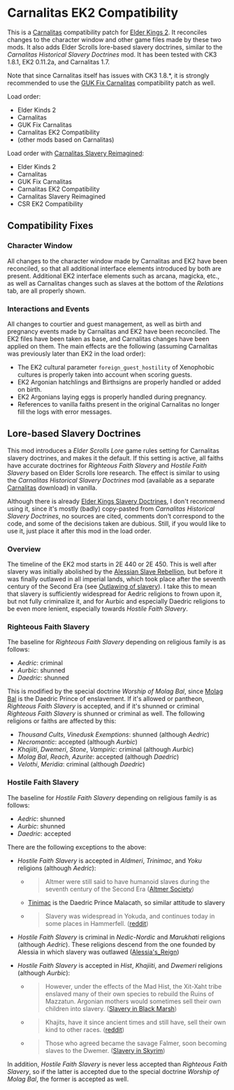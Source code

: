 # Carnalitas EK2 Compatibility

This is a [Carnalitas](https://www.loverslab.com/files/file/14207-carnalitas-unified-sex-mod-framework-for-ck3/) compatibility patch for [Elder Kings 2](https://steamcommunity.com/sharedfiles/filedetails/?id=2887120253). It reconciles changes to the character window and other game files made by these two mods. It also adds Elder Scrolls lore-based slavery doctrines, similar to the *Carnalitas Historical Slavery Doctrines* mod. It has been tested with CK3 1.8.1, EK2 0.11.2a, and Carnalitas 1.7.

Note that since Carnalitas itself has issues with CK3 1.8.*, it is strongly recommended to use the [GUK Fix Carnalitas](https://www.loverslab.com/files/file/24787-guk_fix_carnzip/) compatibility patch as well.

Load order:

* Elder Kinds 2
* Carnalitas
* GUK Fix Carnalitas
* Carnalitas EK2 Compatibility
* (other mods based on Carnalitas)

Load order with [Carnalitas Slavery Reimagined](https://www.loverslab.com/topic/204734-mod-carnalitas-slavery-reimagined/):

* Elder Kinds 2
* Carnalitas
* GUK Fix Carnalitas
* Carnalitas EK2 Compatibility
* Carnalitas Slavery Reimagined
* CSR EK2 Compatibility

## Compatibility Fixes

### Character Window

All changes to the character window made by Carnalitas and EK2 have been reconciled, so that all additional interface elements introduced by both are present. Additional EK2 interface elements such as arcana, magicka, etc., as well as Carnalitas changes such as slaves at the bottom of the *Relations* tab, are all properly shown.

### Interactions and Events

All changes to courtier and guest management, as well as birth and pregnancy events made by Carnalitas and EK2 have been reconciled. The EK2 files have been taken as base, and Carnalitas changes have been applied on them. The main effects are the following (assuming Carnalitas was previously later than EK2 in the load order):

* The EK2 cultural parameter `foreign_guest_hostility` of Xenophobic cultures is properly taken into account when scoring guests.
* EK2 Argonian hatchlings and Birthsigns are properly handled or added on birth.
* EK2 Argonians laying eggs is properly handled during pregnancy.
* References to vanilla faiths present in the original Carnalitas no longer fill the logs with error messages.

## Lore-based Slavery Doctrines

This mod introduces a *Elder Scrolls Lore* game rules setting for Carnalitas slavery doctrines, and makes it the default. If this setting is active, all faiths have accurate doctrines for *Righteous Faith Slavery* and *Hostile Faith Slavery* based on Elder Scrolls lore research. The effect is similar to using the *Carnalitas Historical Slavery Doctrines* mod (available as a separate [Carnalitas](https://www.loverslab.com/files/file/14207-carnalitas-unified-sex-mod-framework-for-ck3/) download) in vanilla.

Although there is already [Elder Kings Slavery Doctrines](https://steamcommunity.com/sharedfiles/filedetails/?id=2887372040), I don't recommend using it, since it's mostly (badly) copy-pasted from *Carnalitas Historical Slavery Doctrines*, no sources are cited, comments don't correspond to the code, and some of the decisions taken are dubious. Still, if you would like to use it, just place it after this mod in the load order.

### Overview

The timeline of the EK2 mod starts in 2E 440 or 2E 450. This is well after slavery was initially abolished by the [Alessian Slave Rebellion](https://elderscrolls.fandom.com/wiki/Alessian_Slave_Rebellion), but before it was finally outlawed in all imperial lands, which took place after the seventh century of the Second Era (see [Outlawing of slavery]((https://elderscrolls.fandom.com/wiki/Slavery#Outlawing_of_slavery))). I take this to mean that slavery is sufficiently widespread for Aedric religions to frown upon it, but not fully criminalize it, and for Aurbic and especially Daedric religions to be even more lenient, especially towards *Hostile Faith Slavery*.

### Righteous Faith Slavery

The baseline for *Righteous Faith Slavery* depending on religious family is as follows:

* *Aedric*: criminal
* *Aurbic*: shunned
* *Daedric*: shunned

This is modified by the special doctrine *Worship of Molag Bal*, since [Molag Bal](https://elderscrolls.fandom.com/wiki/Molag_Bal) is the Daedric Prince of enslavement. If it's allowed or pantheon, *Righteous Faith Slavery* is accepted, and if it's shunned or criminal *Righteous Faith Slavery* is shunned or criminal as well. The following religions or faiths are affected by this:

* *Thousand Cults*, *Vinedusk Exemptions*: shunned (although *Aedric*)
* *Necromantic*: accepted (although *Aurbic*)
* *Khajiiti*, *Dwemeri*, *Stone*, *Vampiric*: criminal (although *Aurbic*)
* *Molag Bal*, *Reach*, *Azurite*: accepted (although *Daedric*)
* *Velothi*, *Meridia*: criminal (although *Daedric*)

### Hostile Faith Slavery

The baseline for *Hostile Faith Slavery* depending on religious family is as follows:

* *Aedric*: shunned
* *Aurbic*: shunned
* *Daedric*: accepted

There are the following exceptions to the above:

* *Hostile Faith Slavery* is accepted in *Aldmeri*, *Trinimac*, and *Yoku* religions (although *Aedric*):
  - > Altmer were still said to have humanoid slaves during the seventh century of the Second Era
  ([Altmer Society](https://elderscrolls.fandom.com/wiki/Altmer#Society))
  - [Tinimac]( https://elderscrolls.fandom.com/wiki/Trinimac) is the Daedric Prince Malacath, so similar attitude to slavery
  - > Slavery was widespread in Yokuda, and continues today in some places in Hammerfell.
  ([reddit](https://www.reddit.com/r/teslore/comments/j58xuf/what_other_races_practiced_slavery/))

* *Hostile Faith Slavery* is criminal in *Nedic-Nordic* and *Marukhati* religions (although *Aedric*). These religions descend from the one founded by Alessia in which slavery was outlawed ([Alessia's_Reign](https://elderscrolls.fandom.com/wiki/Alessian_Empire#Alessia's_Reign))

* *Hostile Faith Slavery* is accepted in *Hist*, *Khajiiti*, and *Dwemeri* religions (although *Aurbic*):
  - > However, under the effects of the Mad Hist, the Xit-Xaht tribe enslaved many of their own species to rebuild the Ruins of Mazzatun. Argonian mothers would sometimes sell their own children into slavery. ([Slavery in Black Marsh](https://elderscrolls.fandom.com/wiki/Slavery#Black_Marsh))
  - > Khajits, have it since ancient times and still have, sell their own kind to other races. ([reddit](https://www.reddit.com/r/teslore/comments/j58xuf/what_other_races_practiced_slavery/))
  - > Those who agreed became the savage Falmer, soon becoming slaves to the Dwemer. ([Slavery in Skyrim](https://elderscrolls.fandom.com/wiki/Slavery#Skyrim))

In addition, *Hostile Faith Slavery* is never less accepted than *Righteous Faith Slavery*, so if the latter is accepted due to the special doctrine *Worship of Molag Bal*, the former is accepted as well.
